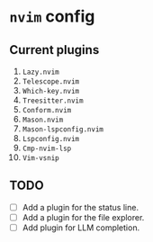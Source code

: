# `nvim` config

## Current plugins
1. `Lazy.nvim`
2. `Telescope.nvim`
3. `Which-key.nvim`
4. `Treesitter.nvim`
5. `Conform.nvim`
6. `Mason.nvim`
7. `Mason-lspconfig.nvim`
8. `Lspconfig.nvim`
9. `Cmp-nvim-lsp`
10. `Vim-vsnip`

## TODO
- [ ] Add a plugin for the status line.
- [ ] Add a plugin for the file explorer.
- [ ] Add plugin for LLM completion.